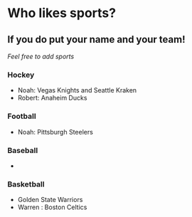 # Who likes sports?
## If you do put your name and your team!

*Feel free to add sports*

### Hockey
- Noah: Vegas Knights and Seattle Kraken
- Robert: Anaheim Ducks




### Football
- Noah: Pittsburgh Steelers




### Baseball
-



### Basketball
- Golden State Warriors
- Warren : Boston Celtics
